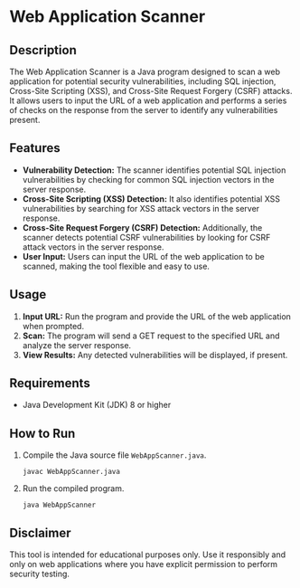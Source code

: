 # Web Application Scanner

## Description

The Web Application Scanner is a Java program designed to scan a web application for potential security vulnerabilities, including SQL injection, Cross-Site Scripting (XSS), and Cross-Site Request Forgery (CSRF) attacks. It allows users to input the URL of a web application and performs a series of checks on the response from the server to identify any vulnerabilities present.

## Features

- **Vulnerability Detection:** The scanner identifies potential SQL injection vulnerabilities by checking for common SQL injection vectors in the server response.
- **Cross-Site Scripting (XSS) Detection:** It also identifies potential XSS vulnerabilities by searching for XSS attack vectors in the server response.
- **Cross-Site Request Forgery (CSRF) Detection:** Additionally, the scanner detects potential CSRF vulnerabilities by looking for CSRF attack vectors in the server response.
- **User Input:** Users can input the URL of the web application to be scanned, making the tool flexible and easy to use.

## Usage

1. **Input URL:** Run the program and provide the URL of the web application when prompted.
2. **Scan:** The program will send a GET request to the specified URL and analyze the server response.
3. **View Results:** Any detected vulnerabilities will be displayed, if present.

## Requirements

- Java Development Kit (JDK) 8 or higher

## How to Run

1. Compile the Java source file `WebAppScanner.java`.
   ```
   javac WebAppScanner.java
   ```

2. Run the compiled program.
   ```
   java WebAppScanner
   ```

## Disclaimer

This tool is intended for educational purposes only. Use it responsibly and only on web applications where you have explicit permission to perform security testing.
